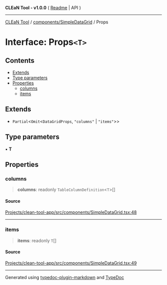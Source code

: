 **CLEaN Tool - v1.0.0** ( [Readme](../../../README.md) \| API )

***

[CLEaN Tool](../../../modules.md) / [components/SimpleDataGrid](../README.md) / Props

# Interface: Props`<T>`

## Contents

- [Extends](Props.md#extends)
- [Type parameters](Props.md#type-parameters)
- [Properties](Props.md#properties)
  - [columns](Props.md#columns)
  - [items](Props.md#items)

## Extends

- `Partial`\<`Omit`\<`DataGridProps`, `"columns"` \| `"items"`\>\>

## Type parameters

▪ **T**

## Properties

### columns

> **columns**: readonly `TableColumnDefinition`\<`T`\>[]

#### Source

[Projects/clean-tool-app/src/components/SimpleDataGrid.tsx:48](https://github.com/yuckyh/clean-tool-app/)

***

### items

> **items**: readonly `T`[]

#### Source

[Projects/clean-tool-app/src/components/SimpleDataGrid.tsx:49](https://github.com/yuckyh/clean-tool-app/)

***

Generated using [typedoc-plugin-markdown](https://www.npmjs.com/package/typedoc-plugin-markdown) and [TypeDoc](https://typedoc.org/)
